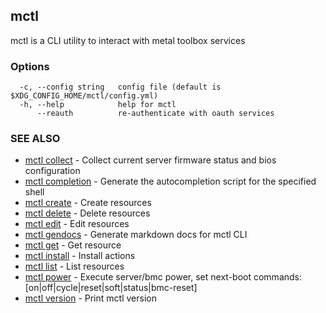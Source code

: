 [Auto generated by spf13/cobra]: <>

## mctl

mctl is a CLI utility to interact with metal toolbox services

### Options

```
  -c, --config string   config file (default is $XDG_CONFIG_HOME/mctl/config.yml)
  -h, --help            help for mctl
      --reauth          re-authenticate with oauth services
```

### SEE ALSO

* [mctl collect](mctl_collect.md)	 - Collect current server firmware status and bios configuration
* [mctl completion](mctl_completion.md)	 - Generate the autocompletion script for the specified shell
* [mctl create](mctl_create.md)	 - Create resources
* [mctl delete](mctl_delete.md)	 - Delete resources
* [mctl edit](mctl_edit.md)	 - Edit resources
* [mctl gendocs](mctl_gendocs.md)	 - Generate markdown docs for mctl CLI
* [mctl get](mctl_get.md)	 - Get resource
* [mctl install](mctl_install.md)	 - Install actions
* [mctl list](mctl_list.md)	 - List resources
* [mctl power](mctl_power.md)	 - Execute server/bmc power, set next-boot commands: [on|off|cycle|reset|soft|status|bmc-reset]
* [mctl version](mctl_version.md)	 - Print mctl version

